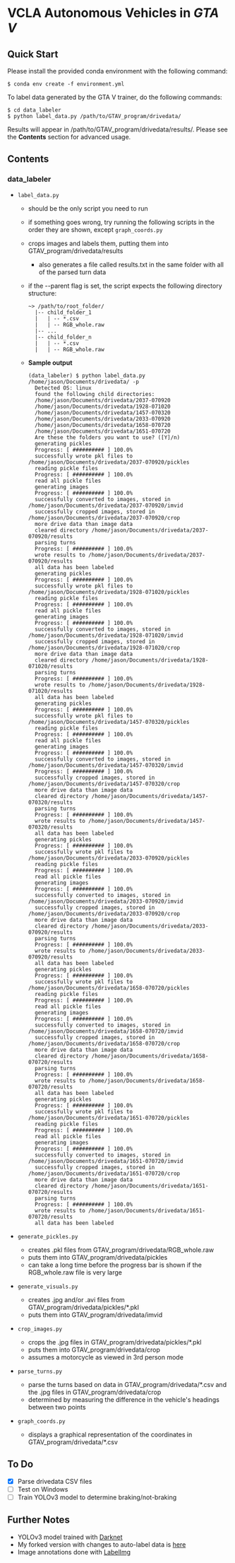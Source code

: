 # VCLA Autonomous Vehicles in _GTA V_

## Quick Start

Please install the provided conda environment with the following command:

```
$ conda env create -f environment.yml
```

To label data generated by the GTA V trainer, do the following commands:

```
$ cd data_labeler
$ python label_data.py /path/to/GTAV_program/drivedata/
```

Results will appear in /path/to/GTAV_program/drivedata/results/.
Please see the **Contents** section for advanced usage.

## Contents

### data_labeler

- `label_data.py`

  - should be the only script you need to run
  - if something goes wrong, try running the following scripts in the order they are shown, except `graph_coords.py`
  - crops images and labels them, putting them into GTAV_program/drivedata/results
    - also generates a file called results.txt in the same folder with all of the parsed turn data
  - if the --parent flag is set, the script expects the following directory structure:

    ```
    ~> /path/to/root_folder/
      |-- child_folder_1
      |   | -- *.csv
      |   | -- RGB_whole.raw
      |-- ...
      |-- child_folder_n
      |   | -- *.csv
      |   | -- RGB_whole.raw
    ```

  - **Sample output**

    ```
    (data_labeler) $ python label_data.py /home/jason/Documents/drivedata/ -p
      Detected OS: linux
      found the following child directories:
      /home/jason/Documents/drivedata/2037-070920
      /home/jason/Documents/drivedata/1928-071020
      /home/jason/Documents/drivedata/1457-070320
      /home/jason/Documents/drivedata/2033-070920
      /home/jason/Documents/drivedata/1658-070720
      /home/jason/Documents/drivedata/1651-070720
      Are these the folders you want to use? ([Y]/n)
      generating pickles
      Progress: [ ########## ] 100.0%
      successfully wrote pkl files to /home/jason/Documents/drivedata/2037-070920/pickles
      reading pickle files
      Progress: [ ########## ] 100.0%
      read all pickle files
      generating images
      Progress: [ ########## ] 100.0%
      successfully converted to images, stored in /home/jason/Documents/drivedata/2037-070920/imvid
      successfully cropped images, stored in /home/jason/Documents/drivedata/2037-070920/crop
      more drive data than image data
      cleared directory /home/jason/Documents/drivedata/2037-070920/results
      parsing turns
      Progress: [ ########## ] 100.0%
      wrote results to /home/jason/Documents/drivedata/2037-070920/results
      all data has been labeled
      generating pickles
      Progress: [ ########## ] 100.0%
      successfully wrote pkl files to /home/jason/Documents/drivedata/1928-071020/pickles
      reading pickle files
      Progress: [ ########## ] 100.0%
      read all pickle files
      generating images
      Progress: [ ########## ] 100.0%
      successfully converted to images, stored in /home/jason/Documents/drivedata/1928-071020/imvid
      successfully cropped images, stored in /home/jason/Documents/drivedata/1928-071020/crop
      more drive data than image data
      cleared directory /home/jason/Documents/drivedata/1928-071020/results
      parsing turns
      Progress: [ ########## ] 100.0%
      wrote results to /home/jason/Documents/drivedata/1928-071020/results
      all data has been labeled
      generating pickles
      Progress: [ ########## ] 100.0%
      successfully wrote pkl files to /home/jason/Documents/drivedata/1457-070320/pickles
      reading pickle files
      Progress: [ ########## ] 100.0%
      read all pickle files
      generating images
      Progress: [ ########## ] 100.0%
      successfully converted to images, stored in /home/jason/Documents/drivedata/1457-070320/imvid
      Progress: [ ########## ] 100.0%
      successfully cropped images, stored in /home/jason/Documents/drivedata/1457-070320/crop
      more drive data than image data
      cleared directory /home/jason/Documents/drivedata/1457-070320/results
      parsing turns
      Progress: [ ########## ] 100.0%
      wrote results to /home/jason/Documents/drivedata/1457-070320/results
      all data has been labeled
      generating pickles
      Progress: [ ########## ] 100.0%
      successfully wrote pkl files to /home/jason/Documents/drivedata/2033-070920/pickles
      reading pickle files
      Progress: [ ########## ] 100.0%
      read all pickle files
      generating images
      Progress: [ ########## ] 100.0%
      successfully converted to images, stored in /home/jason/Documents/drivedata/2033-070920/imvid
      successfully cropped images, stored in /home/jason/Documents/drivedata/2033-070920/crop
      more drive data than image data
      cleared directory /home/jason/Documents/drivedata/2033-070920/results
      parsing turns
      Progress: [ ########## ] 100.0%
      wrote results to /home/jason/Documents/drivedata/2033-070920/results
      all data has been labeled
      generating pickles
      Progress: [ ########## ] 100.0%
      successfully wrote pkl files to /home/jason/Documents/drivedata/1658-070720/pickles
      reading pickle files
      Progress: [ ########## ] 100.0%
      read all pickle files
      generating images
      Progress: [ ########## ] 100.0%
      successfully converted to images, stored in /home/jason/Documents/drivedata/1658-070720/imvid
      successfully cropped images, stored in /home/jason/Documents/drivedata/1658-070720/crop
      more drive data than image data
      cleared directory /home/jason/Documents/drivedata/1658-070720/results
      parsing turns
      Progress: [ ########## ] 100.0%
      wrote results to /home/jason/Documents/drivedata/1658-070720/results
      all data has been labeled
      generating pickles
      Progress: [ ########## ] 100.0%
      successfully wrote pkl files to /home/jason/Documents/drivedata/1651-070720/pickles
      reading pickle files
      Progress: [ ########## ] 100.0%
      read all pickle files
      generating images
      Progress: [ ########## ] 100.0%
      successfully converted to images, stored in /home/jason/Documents/drivedata/1651-070720/imvid
      successfully cropped images, stored in /home/jason/Documents/drivedata/1651-070720/crop
      more drive data than image data
      cleared directory /home/jason/Documents/drivedata/1651-070720/results
      parsing turns
      Progress: [ ########## ] 100.0%
      wrote results to /home/jason/Documents/drivedata/1651-070720/results
      all data has been labeled
    ```

- `generate_pickles.py`

  - creates .pkl files from GTAV_program/drivedata/RGB_whole.raw
  - puts them into GTAV_program/drivedata/pickles
  - can take a long time before the progress bar is shown if the RGB_whole.raw file is very large

- `generate_visuals.py`

  - creates .jpg and/or .avi files from GTAV_program/drivedata/pickles/\*.pkl
  - puts them into GTAV_program/drivedata/imvid

- `crop_images.py`

  - crops the .jpg files in GTAV_program/drivedata/pickles/\*.pkl
  - puts them into GTAV_program/drivedata/crop
  - assumes a motorcycle as viewed in 3rd person mode

- `parse_turns.py`

  - parse the turns based on data in GTAV_program/drivedata/\*.csv and the .jpg files in GTAV_program/drivedata/crop
  - determined by measuring the difference in the vehicle's headings between two points

- `graph_coords.py`

  - displays a graphical representation of the coordinates in GTAV_program/drivedata/\*.csv

## To Do

- [x] Parse drivedata CSV files
- [ ] Test on Windows
- [ ] Train YOLOv3 model to determine braking/not-braking

## Further Notes

- YOLOv3 model trained with [Darknet](https://github.com/pjreddie/darknet)
- My forked version with changes to auto-label data is [here](https://github.com/jasonjewik/darknet)
- Image annotations done with [LabelImg](https://github.com/tzutalin/labelImg)
